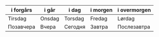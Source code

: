 | i forgårs | i går  | i dag   | i morgen | i overmorgen |
| --------- | ------ | ------- | -------- | ------------ |
| Tirsdag   | Onsdag | Torsdag | Fredag   | Lørdag       |
| Позавчера | Вчера  | Сегодня | Завтра   | Послезавтра  |


